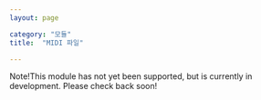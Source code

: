 ```yaml
---
layout: page

category: "모듈"
title:  "MIDI 파일"

---
```


<p><span class='label label-warning'>Note!</span>This module has not yet been supported, but is currently in development. Please check back soon!</p>
